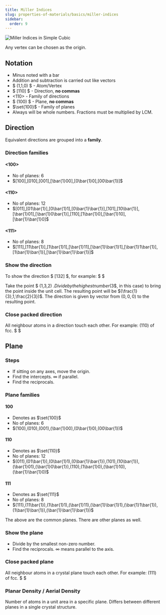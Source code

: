 ```yaml
---
title: Miller Indices
slug: properties-of-materials/basics/miller-indices
sidebar:
  order: 9
---
```


![Miller Indices in Simple Cubic](/props/miller-indices.jpg)

Any vertex can be chosen as the origin.

## Notation

- Minus noted with a bar
- Addition and subtraction is carried out like vectors
- $ (1,1,0) $ - Atom/Vertex
- $ [110] $ - Direction, **no commas**
- $\text{<}110\text{>}$ - Family of directions
- $ (100) $ - Plane, **no commas**
- $\set{100}$ - Family of planes
- Always will be whole numbers. Fractions must be multiplied by LCM.

## Direction

Equivalent directions are grouped into a **family**.

### Direction families

#### <100>

- No of planes: $6$
- $[100],[010],[001],[\bar{1}00],[0\bar{1}0],[00\bar{1}]$

#### <110>

- No of planes: $12$
- $[011],[01\bar{1}],[0\bar{1}1],[0\bar{1}\bar{1}],[101],[10\bar{1}],[\bar{1}01],[\bar{1}0\bar{1}],[110],[1\bar{1}0],[\bar{1}10],[\bar{1}\bar{1}0]$

#### <111>

- No of planes: $8$
- $[111],[11\bar{1}],[1\bar{1}1],[\bar{1}11],[\bar{1}\bar{1}1],[\bar{1}1\bar{1}],[1\bar{1}\bar{1}],[\bar{1}\bar{1}\bar{1}]$

### Show the direction

To show the direction $ [132] $, for example: $ $

Take the point $ (1,3,2) $. Divide by the highest number ($3$, in this case) to
bring the point inside the unit cell. The resulting point will be
$(\frac{1}{3},1,\frac{2}{3})$. The direction is given by vector from $(0,0,0)$
to the resulting point.

### Close packed direction

All neighbour atoms in a direction touch each other. For example: $(110)$ of
fcc. $ $

## Plane

### Steps

- If sitting on any axes, move the origin.
- Find the intercepts. $\infty$ if parallel.
- Find the reciprocals.

### Plane families

#### 100

- Denotes as $\set{100}$
- No of planes: $6$
- $(100),(010),(001),(\bar{1}00),(0\bar{1}0),(00\bar{1})$

#### 110

- Denotes as $\set{110}$
- No of planes: $12$
- $(011),(01\bar{1}),(0\bar{1}1),(0\bar{1}\bar{1}),(101),(10\bar{1}),(\bar{1}01),(\bar{1}0\bar{1}),(110),(1\bar{1}0),(\bar{1}10),(\bar{1}\bar{1}0)$

#### 111

- Denotes as $\set{111}$
- No of planes: $8$
- $(111),(11\bar{1}),(1\bar{1}1),(\bar{1}11),(\bar{1}\bar{1}1),(\bar{1}1\bar{1}),(1\bar{1}\bar{1}),(\bar{1}\bar{1}\bar{1})$

The above are the common planes. There are other planes as well.

### Show the plane

- Divide by the smallest non-zero number.
- Find the reciprocals. $\infty$ means parallel to the axis.

### Close packed plane

All neighbour atoms in a crystal plane touch each other. For example: $(111)$ of
fcc. $ $

### Planar Density / Aerial Density

Number of atoms in a unit area in a specific plane. Differs between different
planes in a single crystal structure.
